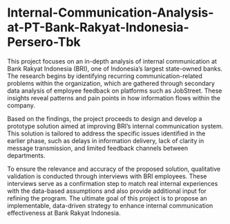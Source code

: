 # Internal-Communication-Analysis-at-PT-Bank-Rakyat-Indonesia-Persero-Tbk
This project focuses on an in-depth analysis of internal communication at Bank Rakyat Indonesia (BRI), one of Indonesia’s largest state-owned banks. The research begins by identifying recurring communication-related problems within the organization, which are gathered through secondary data analysis of employee feedback on platforms such as JobStreet. These insights reveal patterns and pain points in how information flows within the company.

Based on the findings, the project proceeds to design and develop a prototype solution aimed at improving BRI’s internal communication system. This solution is tailored to address the specific issues identified in the earlier phase, such as delays in information delivery, lack of clarity in message transmission, and limited feedback channels between departments.

To ensure the relevance and accuracy of the proposed solution, qualitative validation is conducted through interviews with BRI employees. These interviews serve as a confirmation step to match real internal experiences with the data-based assumptions and also provide additional input for refining the program. The ultimate goal of this project is to propose an implementable, data-driven strategy to enhance internal communication effectiveness at Bank Rakyat Indonesia.
